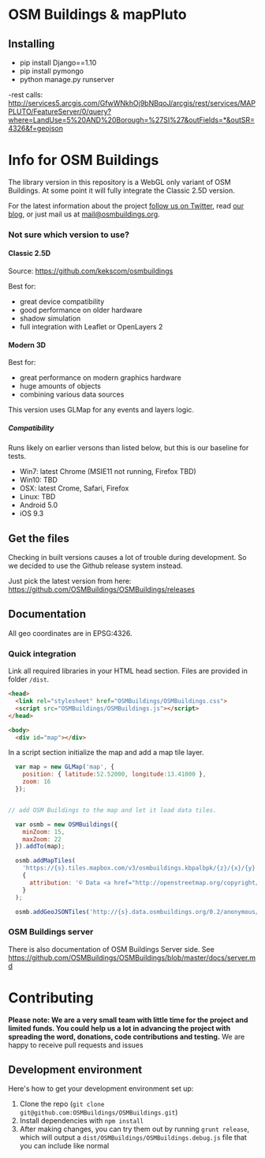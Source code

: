 # OSM Buildings & mapPluto

## Installing

  - pip install Django==1.10
  - pip install pymongo
  - python manage.py runserver

-rest calls: http://services5.arcgis.com/GfwWNkhOj9bNBqoJ/arcgis/rest/services/MAPPLUTO/FeatureServer/0/query?where=LandUse=5%20AND%20Borough=%27SI%27&outFields=*&outSR=4326&f=geojson

# Info for OSM Buildings

The library version in this repository is a WebGL only variant of OSM Buildings.
At some point it will fully integrate the Classic 2.5D version.

For the latest information about the project [follow us on Twitter](https://twitter.com/osmbuildings), read [our blog](http://blog.osmbuildings.org), or just mail us at mail@osmbuildings.org.

### Not sure which version to use?

#### Classic 2.5D

Source: https://github.com/kekscom/osmbuildings

Best for:
- great device compatibility
- good performance on older hardware
- shadow simulation
- full integration with Leaflet or OpenLayers 2

#### Modern 3D

Best for:
- great performance on modern graphics hardware
- huge amounts of objects
- combining various data sources

This version uses GLMap for any events and layers logic.

##### Compatibility

Runs likely on earlier versons than listed below, but this is our baseline for tests.

- Win7: latest Chrome (MSIE11 not running, Firefox TBD)
- Win10: TBD
- OSX: latest Crome, Safari, Firefox
- Linux: TBD
- Android 5.0
- iOS 9.3

## Get the files

Checking in built versions causes a lot of trouble during development. So we decided to use the Github release system instead.

Just pick the latest version from here: https://github.com/OSMBuildings/OSMBuildings/releases

## Documentation

All geo coordinates are in EPSG:4326.

### Quick integration

Link all required libraries in your HTML head section. Files are provided in folder `/dist`.

````html
<head>
  <link rel="stylesheet" href="OSMBuildings/OSMBuildings.css">
  <script src="OSMBuildings/OSMBuildings.js"></script>
</head>

<body>
  <div id="map"></div>
````
In a script section initialize the map and add a map tile layer.

```` javascript
  var map = new GLMap('map', {
    position: { latitude:52.52000, longitude:13.41000 },
    zoom: 16
  });


// add OSM Buildings to the map and let it load data tiles.

  var osmb = new OSMBuildings({
    minZoom: 15,
    maxZoom: 22
  }).addTo(map);

  osmb.addMapTiles(
    'https://{s}.tiles.mapbox.com/v3/osmbuildings.kbpalbpk/{z}/{x}/{y}.png',
    {
      attribution: '© Data <a href="http://openstreetmap.org/copyright/">OpenStreetMap</a> · © Map <a href="http://mapbox.com">Mapbox</a>'
    }
  );

  osmb.addGeoJSONTiles('http://{s}.data.osmbuildings.org/0.2/anonymous/tile/{z}/{x}/{y}.json');
````

### OSM Buildings server

There is also documentation of OSM Buildings Server side. See https://github.com/OSMBuildings/OSMBuildings/blob/master/docs/server.md

# Contributing
**Please note: We are a very small team with little time for the project and limited funds.
You could help us a lot in advancing the project with spreading the word, donations, code contributions and testing.**
We are happy to receive pull requests and issues

## Development environment
Here's how to get your development environment set up:

1. Clone the repo (`git clone git@github.com:OSMBuildings/OSMBuildings.git`)
1. Install dependencies with `npm install`
1. After making changes, you can try them out by running `grunt release`, which will output a `dist/OSMBuildings/OSMBuildings.debug.js` file that you can include like normal
